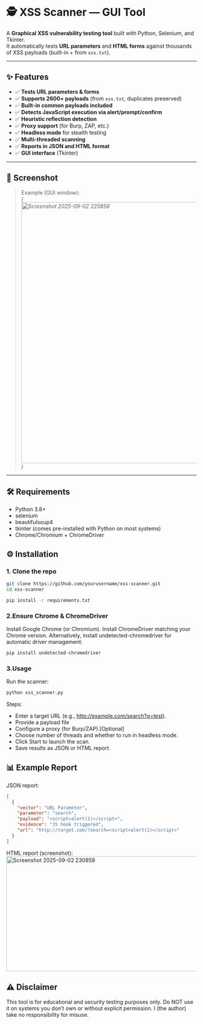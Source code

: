 # 🕵️ XSS Scanner — GUI Tool

A **Graphical XSS vulnerability testing tool** built with Python, Selenium, and Tkinter.  
It automatically tests **URL parameters** and **HTML forms** against thousands of XSS payloads (built-in + from `xss.txt`).

---

## ✨ Features

- ✅ **Tests URL parameters & forms**
- ✅ **Supports 2600+ payloads** (from `xss.txt`, duplicates preserved)
- ✅ **Built-in common payloads included**
- ✅ **Detects JavaScript execution via alert/prompt/confirm**
- ✅ **Heuristic reflection detection**
- ✅ **Proxy support** (for Burp, ZAP, etc.)
- ✅ **Headless mode** for stealth testing
- ✅ **Multi-threaded scanning**
- ✅ **Reports in JSON and HTML format**
- ✅ **GUI interface** (Tkinter)

---

## 📸 Screenshot

> Example (GUI window):  
*(<img width="944" height="691" alt="Screenshot 2025-09-02 225856" src="https://github.com/user-attachments/assets/df34fdb9-ddd1-4f09-9611-8d58495dec19" />)*

---
## 🛠 Requirements
- Python 3.8+
- selenium
- beautifulsoup4
- tkinter (comes pre-installed with Python on most systems)
- Chrome/Chromium + ChromeDriver

## ⚙️ Installation

### 1. Clone the repo
```bash
git clone https://github.com/yourusername/xss-scanner.git
cd xss-scanner

pip install -r requirements.txt
```
### 2.Ensure Chrome & ChromeDriver
Install Google Chrome (or Chromium).
Install ChromeDriver matching your Chrome version.
Alternatively, install undetected-chromedriver for automatic driver management:
```bash
pip install undetected-chromedriver
```
### 3.Usage
Run the scanner:
```bash 
python xss_scanner.py
```
Steps:
- Enter a target URL (e.g., http://example.com/search?q=test).
- Provide a payload file 
- Configure a proxy (for Burp/ZAP).[Optional]
- Choose number of threads and whether to run in headless mode.
- Click Start to launch the scan.
- Save results as JSON or HTML report.

## 📊 Example Report
JSON report:
```json
[
  {
    "vector": "URL Parameter",
    "parameter": "search",
    "payload": "<script>alert(1)</script>",
    "evidence": "JS hook triggered",
    "url": "http://target.com/?search=<script>alert(1)</script>"
  }
]
```
HTML report (screenshot): <img width="1852" height="305" alt="Screenshot 2025-09-02 230859" src="https://github.com/user-attachments/assets/3e429da9-7d04-49de-8e59-7fa8fdf55036" />

## ⚠️ Disclaimer

This tool is for educational and security testing purposes only.
Do NOT use it on systems you don’t own or without explicit permission.
I (the author) take no responsibility for misuse.
